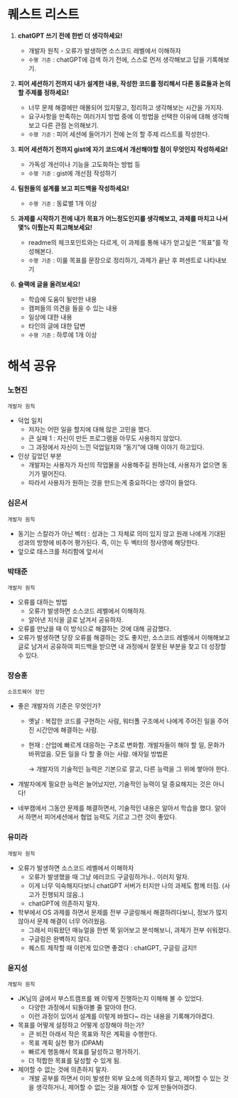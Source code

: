 # 퀘스트 리스트

1. **chatGPT 쓰기 전에 한번 더 생각하세요!**

    - 개발자 원칙 - 오류가 발생하면 소스코드 레벨에서 이해하자
    - `수행 기준` : chatGPT에 검색 하기 전에, 스스로 먼저 생각해보고 답을 기록해보기.

2. **피어 세션하기 전까지 내가 설계한 내용, 작성한 코드를 정리해서 다른 동료들과 논의할 주제를 정하세요!**
    - 너무 문제 해결에만 매몰되어 있지말고, 정리하고 생각해보는 시간을 가지자.
    - 요구사항을 만족하는 여러가지 방법 중에 이 방법을 선택한 이유에 대해 생각해보고 다른 관점 논의해보기.
    - `수행 기준` : 피어 세션에 들어가기 전에 논의 할 주제 리스트를 작성한다.

3. **피어 세션하기 전까지 gist에 자기 코드에서 개선해야할 점이 무엇인지 작성하세요!**
    - 가독성 개선이나 기능을 고도화하는 방법 등
    - `수행 기준` : gist에 개선점 작성하기

4. **팀원들의 설계를 보고 피드백을 작성하세요!**
    - `수행 기준` : 동료별 1개 이상

5. **과제를 시작하기 전에 내가 목표가 어느정도인지를 생각해보고, 과제를 마치고 나서 몇% 이뤘는지 회고해보세요!**
    - readme의 체크포인트와는 다르게, 이 과제를 통해 내가 얻고싶은 “목표”를 작성해본다.
    - `수행 기준` : 이룰 목표를 문장으로 정리하기, 과제가 끝난 후 퍼센트로 나타내보기

6. **슬랙에 글을 올려보세요!**
    - 학습에 도움이 될만한 내용
    - 캠퍼들의 의견을 들을 수 있는 내용
    - 일상에 대한 내용
    - 타인의 글에 대한 답변
    - `수행 기준` : 하루에 1개 이상


# 해석 공유

### 노현진

`개발자 원칙`

- 덕업 일치
    - 저자는 어떤 일을 할지에 대해 많은 고민을 했다.
    - 큰 실패 1 : 자신이 만든 프로그램을 아무도 사용하지 않았다.
    - 그 과정에서 자신이 느낀 덕업일치와 “동기”에 대해 이야기 하고있다.
- 인상 깊었던 부분
    - 개발자는 사용자가 자신의 작업물을 사용해주길 원하는데, 사용자가 없으면 동기가 떨어진다.
    - 따라서 사용자가 원하는 것을 만드는게 중요하다는 생각이 들었다.

### 심은서

`개발자 원칙`

- 동기는 스칼라가 아닌 벡터 : 성과는 그 자체로 의미 있지 않고 원래 나에게 기대된 성과의 방향에 비추어 평가된다. 즉, 이는 두 벡터의 정사영에 해당한다.
- 앞으로 태스크를 처리함에 앞서서

### 박태준

`개발자 원칙`

- 오류를 대하는 방법
    - 오류가 발생하면 소스코드 레벨에서 이해하자.
    - 알아낸 지식을 글로 남겨서 공유하자.
- 오류를 만났을 때 이 방식으로 해결하는 것에 대해 공감했다.
- 오류가 발생하면 당장 오류를 해결하는 것도 좋지만, 소스코드 레벨에서 이해해보고 글로 남겨서 공유하여 피드백을 받으면 내 과정에서 잘못된 부분을 찾고 더 성장할 수 있다.

### 장승훈

`소프트웨어 장인`

- 좋은 개발자의 기준은 무엇인가?
    - 옛날 : 복잡한 코드를 구현하는 사람, 워터폴 구조에서 나에게 주어진 일을 주어진 시간안에 해결하는 사람.
    - 현재 : 산업에 빠르게 대응하는 구조로 변화함. 개발자들이 해야 할 일, 문화가 바뀌었음. 모든 일을 다 할 줄 아는 사람. 애자일 방법론
        
        → 개발자의 기술적인 능력은 기본으로 깔고, 다른 능력을 그 위에 쌓아야 한다.
        
- 개발자에게 필요한 능력은 늘어났지만, 기술적인 능력이 덜 중요해지는 것은 아니다!
- 네부캠에서 그동안 문제를 해결하면서, 기술적인 내용은 알아서 학습을 했다. 알아서 하면서 피어세션에서 협업 능력도 기르고 그런 것이 좋았다.

### 유미라

`개발자 원칙`

- 오류가 발생하면 소스코드 레벨에서 이해하자
    - 오류가 발생했을 때 그냥 에러코드 구글링하거나.. 이러지 말자.
    - 이게 너무 익숙해지다보니 chatGPT 서버가 터지만 나의 과제도 함께 터짐. (사고가 진행되지 않음..)
    - chatGPT에 의존하지 말자.
- 학부에서 OS 과제를 하면서 문제를 전부 구글링해서 해결하려다보니, 정보가 많지 않아서 문제 해결이 너무 어려웠음.
    - 그래서 미뤄왔던 매뉴얼을 한번 쭉 읽어보고 분석해보니, 과제가 전부 쉬워졌다.
    - 구글링은 완벽하지 않다.
    - 퀘스트 제작할 때 이런게 있으면 좋겠다 : chatGPT, 구글링 금지!!

### 윤지성

`개발자 원칙`

- JK님의 글에서 부스트캠프를 왜 이렇게 진행하는지 이해해 볼 수 있었다.
    - 다양한 과정에서 되돌아볼 줄 알아야 한다.
    - 이런 과정이 있어서 설계를 이렇게 바꿨다~ 라는 내용을 기록해가야겠다.
- 목표를 어떻게 설정하고 어떻게 성장해야 하는가?
    - 큰 비전 아래서 작은 목표와 작은 계획을 수행한다.
    - 목표 계획 실천 평가 (DPAM)
    - 빠르게 행동해서 목표를 달성하고 평가하기.
    - 더 적합한 목표를 달성할 수 있게 됨.
- 제어할 수 없는 것에 의존하지 말자.
    - 개발 공부를 하면서 이미 발생한 외부 요소에 의존하지 말고, 제어할 수 있는 것을 생각하거나, 제어할 수 없는 것을 제어할 수 있게 만들어야겠다.

